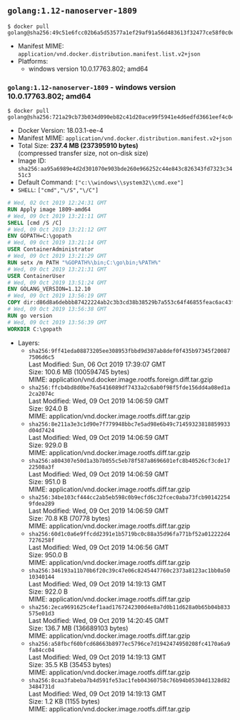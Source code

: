 ## `golang:1.12-nanoserver-1809`

```console
$ docker pull golang@sha256:49c51e6fcc02b6a5d53577a1ef29af91a56d483613f32477ce58f0c0ed15a40b
```

-	Manifest MIME: `application/vnd.docker.distribution.manifest.list.v2+json`
-	Platforms:
	-	windows version 10.0.17763.802; amd64

### `golang:1.12-nanoserver-1809` - windows version 10.0.17763.802; amd64

```console
$ docker pull golang@sha256:721a29cb73b034d090eb82c41d20ace99f5941e4d6edfd3661eef4c044377add
```

-	Docker Version: 18.03.1-ee-4
-	Manifest MIME: `application/vnd.docker.distribution.manifest.v2+json`
-	Total Size: **237.4 MB (237395910 bytes)**  
	(compressed transfer size, not on-disk size)
-	Image ID: `sha256:aa95a6989e4d2d301070e903bde260e966252c44e843c826343fd7323c3451c3`
-	Default Command: `["c:\\windows\\system32\\cmd.exe"]`
-	`SHELL`: `["cmd","\/S","\/C"]`

```dockerfile
# Wed, 02 Oct 2019 12:24:31 GMT
RUN Apply image 1809-amd64
# Wed, 09 Oct 2019 13:21:11 GMT
SHELL [cmd /S /C]
# Wed, 09 Oct 2019 13:21:12 GMT
ENV GOPATH=C:\gopath
# Wed, 09 Oct 2019 13:21:14 GMT
USER ContainerAdministrator
# Wed, 09 Oct 2019 13:21:29 GMT
RUN setx /m PATH "%GOPATH%\bin;C:\go\bin;%PATH%"
# Wed, 09 Oct 2019 13:21:31 GMT
USER ContainerUser
# Wed, 09 Oct 2019 13:51:24 GMT
ENV GOLANG_VERSION=1.12.10
# Wed, 09 Oct 2019 13:56:19 GMT
COPY dir:d86d8a6debbb87422224ab2c3b3cd38b38529b7a553c64f46855feac6ac43f88 in C:\go 
# Wed, 09 Oct 2019 13:56:38 GMT
RUN go version
# Wed, 09 Oct 2019 13:56:39 GMT
WORKDIR C:\gopath
```

-	Layers:
	-	`sha256:9ff41eda08873205ee308953fbbd9d307ab8def0f435b97345f200877506d6c5`  
		Last Modified: Sun, 06 Oct 2019 17:39:07 GMT  
		Size: 100.6 MB (100594745 bytes)  
		MIME: application/vnd.docker.image.rootfs.foreign.diff.tar.gzip
	-	`sha256:ffcb4bd8d0be76a5416089df7433a2c6ab0f98f5fde156dd4a08ed1a2ca2074c`  
		Last Modified: Wed, 09 Oct 2019 14:06:59 GMT  
		Size: 924.0 B  
		MIME: application/vnd.docker.image.rootfs.diff.tar.gzip
	-	`sha256:8e211a3e3c1d90e7f779948bbc7e5ad98e6b49c71459323818859933d04d7424`  
		Last Modified: Wed, 09 Oct 2019 14:06:59 GMT  
		Size: 929.0 B  
		MIME: application/vnd.docker.image.rootfs.diff.tar.gzip
	-	`sha256:a804307e50d1a3b7b055c5eb78f587a8696601efc8b40526cf3cde1722508a3f`  
		Last Modified: Wed, 09 Oct 2019 14:06:59 GMT  
		Size: 951.0 B  
		MIME: application/vnd.docker.image.rootfs.diff.tar.gzip
	-	`sha256:34be103cf444cc2ab5eb598c0b9ecfd6c32fcec0aba73fcb901422549fdea289`  
		Last Modified: Wed, 09 Oct 2019 14:06:59 GMT  
		Size: 70.8 KB (70778 bytes)  
		MIME: application/vnd.docker.image.rootfs.diff.tar.gzip
	-	`sha256:60d1c0a6e9ffcdd2391e1b5719bc0c88a35d96fa771bf52a012222d47276258f`  
		Last Modified: Wed, 09 Oct 2019 14:06:56 GMT  
		Size: 950.0 B  
		MIME: application/vnd.docker.image.rootfs.diff.tar.gzip
	-	`sha256:346193a11b70b6f20c39c47e06c8245447760c2373a8123ac1bb0a5010340144`  
		Last Modified: Wed, 09 Oct 2019 14:19:13 GMT  
		Size: 922.0 B  
		MIME: application/vnd.docker.image.rootfs.diff.tar.gzip
	-	`sha256:2eca9691625c4ef1aad1767242300d4e8a7d0b11d628a0b65b04b833575e01d3`  
		Last Modified: Wed, 09 Oct 2019 14:20:45 GMT  
		Size: 136.7 MB (136689103 bytes)  
		MIME: application/vnd.docker.image.rootfs.diff.tar.gzip
	-	`sha256:a58fbcf60bfcd68663b8977ec5796ce7d1942474950208fc4170a6a9fa84cc04`  
		Last Modified: Wed, 09 Oct 2019 14:19:13 GMT  
		Size: 35.5 KB (35453 bytes)  
		MIME: application/vnd.docker.image.rootfs.diff.tar.gzip
	-	`sha256:8caa3fabeba7b4d591fe53ac1feb04360758c76b94b05304d1328d823484731d`  
		Last Modified: Wed, 09 Oct 2019 14:19:13 GMT  
		Size: 1.2 KB (1155 bytes)  
		MIME: application/vnd.docker.image.rootfs.diff.tar.gzip
